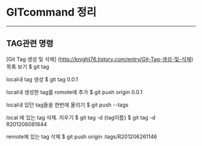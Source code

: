 # GITcommand 정리 

---
## TAG관련 명령 
[Git Tag 생성 및 삭제] (http://knight76.tistory.com/entry/Git-Tag-생성-및-삭제)
목록 보기 
$ git tag

local내 tag 생성 
$ git tag 0.0.1 

local내 생성한 tag를 romote에 추가 
$ git push origin 0.0.1

local내 있던 tag들을 한번에 올리기
$ git  push --tags

local 에 있는 tag 삭제. 지우기 
$ git tag -d {tag이름} 
$ git tag -d R201206081844

remote에 있는 tag 삭제
$ git push origin :tags/R201206261146



